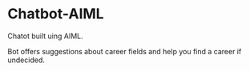 # Chatbot-AIML

Chatot built uing AIML. 

Bot offers suggestions about career fields and help you find a career if undecided. 
